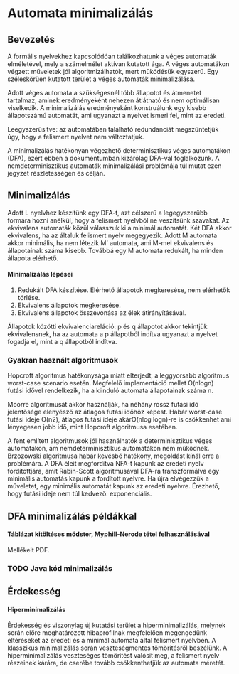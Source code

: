 
# Automata minimalizálás

## Bevezetés

A formális nyelvekhez kapcsolódóan találkozhatunk a véges automaták elméletével, mely a számelmélet aktívan kutatott ága. A véges automatákon végzett műveletek jól algoritmizálhatók, mert működésük egyszerű. Egy széleskörűen kutatott terület a véges automaták minimalizálása.

Adott véges automata a szükségesnél több állapotot és átmenetet tartalmaz, aminek eredményeként nehezen átlátható és nem optimálisan viselkedik. A minimalizálás eredményeként konstruálunk egy kisebb állapotszámú automatát, ami ugyanazt a nyelvet ismeri fel, mint az eredeti.

Leegyszerűsítve: az automatában található redundanciát megszűntetjük úgy, hogy a felismert nyelvet nem változtatjuk.

A minimalizálás hatékonyan végezhető determinisztikus véges automatákon (DFA), ezért ebben a dokumentumban kizárólag DFA-val foglalkozunk. A nemdeterminisztikus automaták minimalizálási problémája túl mutat ezen jegyzet részletességén és célján.

## Minimalizálás

Adott L nyelvhez készítünk egy DFA-t, azt célszerű a legegyszerűbb formára hozni anélkül, hogy a felismert nyelvből ne veszítsünk szavakat. Az ekvivalens automaták közül válasszuk ki a minimál automatát. Két DFA akkor ekvivalens, ha az általuk felismert nyelv megegyezik. Adott M automata akkor minimális, ha nem létezik M’ automata, ami M-mel ekvivalens és állapotainak száma kisebb. Továbbá egy M automata redukált, ha minden állapota elérhető.

#### Minimalizálás lépései
1.	Redukált DFA készítése. Elérhető állapotok megkeresése, nem elérhetők törlése.
2.	Ekvivalens állapotok megkeresése.
3.	Ekvivalens állapotok összevonása az élek átirányításával.

Állapotok közötti ekvivalenciareláció: p és q állapotot akkor tekintjük ekvivalensnek, ha az automata a p állapotból indítva ugyanazt a nyelvet fogadja el, mint a q állapotból indítva. 

### Gyakran használt algoritmusok
Hopcroft algoritmus hatékonysága miatt elterjedt, a leggyorsabb algoritmus worst-case scenario esetén. Megfelelő implementáció mellet O(nlogn) futási idővel rendelkezik, ha a kiinduló automata állapotainak száma n.

Moorre algoritmusát akkor használják, ha néhány rossz futási idő jelentősége elenyésző az átlagos futási időhöz képest. Habár worst-case futási ideje O(n2), átlagos futási ideje akárO(nlog logn)-re is csökkenhet ami lényegesen jobb idő, mint Hopcroft algoritmusa esetében.

A fent említett algoritmusok jól használhatók a determinisztikus véges automatákon, ám nemdeterminisztikus automatákon nem működnek. Brzozowski algoritmusa habár kevésbé hatékony, megoldást kínál erre a problémára. A DFA éleit megfordítva NFA-t kapunk az eredeti nyelv fordítottjára, amit Rabin-Scott algoritmusával DFA-ra transzformálva egy minimális automatás kapunk a fordított nyelvre. Ha újra elvégezzük a műveletet, egy minimális automatát kapunk az eredeti nyelvre. Érezhető, hogy futási ideje nem túl kedvező: exponenciális. 

## DFA minimalizálás példákkal

#### Táblázat kitöltéses módster, Myphill-Nerode tétel felhasználásával
Mellékelt PDF.

### TODO Java kód minimalizálás


## Érdekesség

#### Hiperminimalizálás
Érdekesség és viszonylag új kutatási terület a hiperminimalizálás, melynek során előre meghatározott hibaprofilnak megfelelően megengedünk eltéréseket az eredeti és a minimál automata által felismert nyelvben. A klasszikus minimalizálás során veszteségmentes tömörítésről beszélünk. A hiperminimalizálás veszteséges tömörítést valósít meg, a felismert nyelv részeinek kárára, de cserébe tovább csökkenthetjük az automata méretét.
